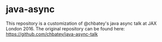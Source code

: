 # java-async

This repository is a customization of @chbatey's java async talk at JAX London 2016.
The original repository can be found here: https://github.com/chbatey/java-async-talk
